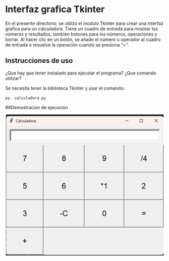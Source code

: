 # Interfaz grafica Tkinter

En el presente directorio, se utilizo el modulo Tkinter para crear una interfaz grafica para un calculadora.
Tiene un cuadro de entrada para mostrar los números y resultados, tambien botones para los números, operaciones y borrar. Al hacer clic en un botón, se añade el número u operador al cuadro de entrada o resuelve la operación cuando se presiona "=". 

## Instrucciones de uso

¿Que hay que tener instalado para ejecutar el programa? ¿Que comando utilizar?

Se necesita tener la biblioteca Tkinter y usar el comando:

```
py. calculadora.py
```

##Demostracion de ejecucion

<p align="center">
  <img width="500" src="./images/Captura de pantalla 2024-10-09 214343.png">
</p>
